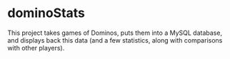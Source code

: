 # dominoStats
This project takes games of Dominos, puts them into a MySQL database, and displays back this data (and a few statistics, along with comparisons with other players).
